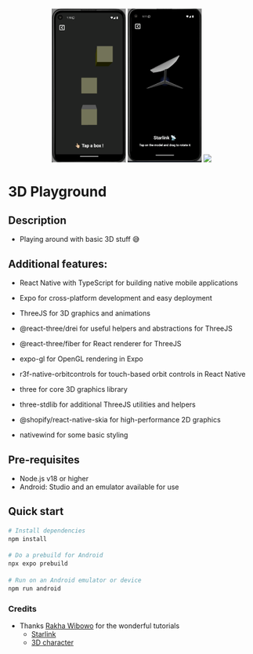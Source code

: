 <p align="center">
  <img src="./assets/demo/geometry.gif" width=30%>
  <img src="./assets/demo/starlink.gif" width=30%>
  <img src="./assets/demo/character.gif" width=30%>
</p>

# 3D Playground

## Description

- Playing around with basic 3D stuff 😅

## Additional features:

- React Native with TypeScript for building native mobile applications
- Expo for cross-platform development and easy deployment

- ThreeJS for 3D graphics and animations
- @react-three/drei for useful helpers and abstractions for ThreeJS
- @react-three/fiber for React renderer for ThreeJS
- expo-gl for OpenGL rendering in Expo
- r3f-native-orbitcontrols for touch-based orbit controls in React Native
- three for core 3D graphics library
- three-stdlib for additional ThreeJS utilities and helpers
- @shopify/react-native-skia for high-performance 2D graphics

- nativewind for some basic styling

## Pre-requisites

- Node.js v18 or higher
- Android: Studio and an emulator available for use

## Quick start

```bash
# Install dependencies
npm install

# Do a prebuild for Android
npx expo prebuild

# Run on an Android emulator or device
npm run android
```

### Credits

- Thanks [Rakha Wibowo](https://www.youtube.com/@rakhawibowo) for the wonderful tutorials
  - [Starlink](https://www.youtube.com/watch?v=iRavet_Zau8)
  - [3D character](https://www.youtube.com/watch?v=SP0O5o9BJVA&t=341s)
